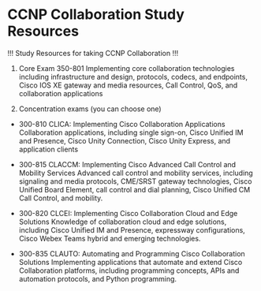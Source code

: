 # CCNP Collaboration Study Resources

!!! Study Resources for taking CCNP Collaboration !!!
1) Core Exam 350-801
  Implementing core collaboration technologies including infrastructure and design, protocols, codecs, and endpoints, Cisco IOS XE gateway and media resources, Call Control, QoS, and collaboration applications
   
   
2) Concentration exams (you can choose one)
- 300-810 CLICA: Implementing Cisco Collaboration Applications
  Collaboration applications, including single sign-on, Cisco Unified IM and Presence, Cisco Unity Connection, Cisco Unity Express, and application clients
   
- 300-815 CLACCM: Implementing Cisco Advanced Call Control and Mobility Services
  Advanced call control and mobility services, including signaling and media protocols, CME/SRST gateway technologies, Cisco Unified Board Element, call control and dial planning, Cisco Unified CM Call Control, and mobility.

- 300-820 CLCEI: Implementing Cisco Collaboration Cloud and Edge Solutions
  Knowledge of collaboration cloud and edge solutions, including Cisco Unified IM and Presence, expressway configurations, Cisco Webex Teams hybrid and emerging technologies.
  
- 300-835 CLAUTO: Automating and Programming Cisco Collaboration Solutions
  Implementing applications that automate and extend Cisco Collaboration platforms, including programming concepts, APIs and automation protocols, and Python programming.
